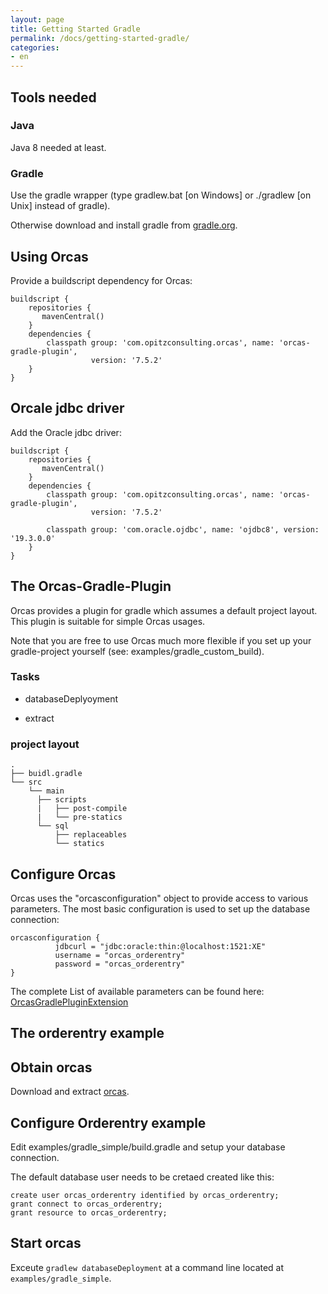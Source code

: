 ```yaml
---
layout: page
title: Getting Started Gradle
permalink: /docs/getting-started-gradle/
categories: 
- en
---
```


## Tools needed

### Java

Java 8 needed at least. 

### Gradle

Use the gradle wrapper (type gradlew.bat [on Windows] or ./gradlew [on Unix] instead of gradle).

Otherwise download and install gradle from [gradle.org](https://gradle.org/).

## Using Orcas

Provide a buildscript dependency for Orcas:


```
buildscript {
    repositories {
       mavenCentral()
    }
    dependencies {
        classpath group: 'com.opitzconsulting.orcas', name: 'orcas-gradle-plugin',
                  version: '7.5.2'
    }
}
```

## Orcale jdbc driver

Add the Oracle jdbc driver:

```
buildscript {
    repositories {
       mavenCentral()
    }
    dependencies {
        classpath group: 'com.opitzconsulting.orcas', name: 'orcas-gradle-plugin',
                  version: '7.5.2'

        classpath group: 'com.oracle.ojdbc', name: 'ojdbc8', version: '19.3.0.0'
    }
}
```

## The Orcas-Gradle-Plugin

Orcas provides a plugin for gradle which assumes a default project layout.
This plugin is suitable for simple Orcas usages.

Note that you are free to use Orcas much more flexible if you set up your gradle-project yourself (see: examples/gradle_custom_build).

### Tasks

- databaseDeplyoyment

- extract

### project layout

```
.
├── buidl.gradle
└── src
    └── main
      ├── scripts
      |   ├── post-compile
      |   └── pre-statics
      └── sql
          ├── replaceables
          └── statics
```

## Configure Orcas

Orcas uses the "orcasconfiguration" object to provide access to various parameters.
The most basic configuration is used to set up the database connection:

```
orcasconfiguration {
          jdbcurl = "jdbc:oracle:thin:@localhost:1521:XE"
          username = "orcas_orderentry"
          password = "orcas_orderentry"
}

```

The complete List of available parameters can be found here: [OrcasGradlePluginExtension]({{site.baseurl}}/orcas_gradle_plugin/groovydoc/com/opitzconsulting/orcas/gradle/OrcasGradlePluginExtension.html)

## The orderentry example

##  Obtain orcas
Download and extract [orcas](https://github.com/opitzconsulting/orcas/archive/master.zip).

##  Configure Orderentry example
Edit examples/gradle_simple/build.gradle and setup your database connection.

The default database user needs to be cretaed created like this:

```
create user orcas_orderentry identified by orcas_orderentry;
grant connect to orcas_orderentry;
grant resource to orcas_orderentry;
```

## Start orcas
Exceute `gradlew databaseDeployment` at a command line located at `examples/gradle_simple`.


